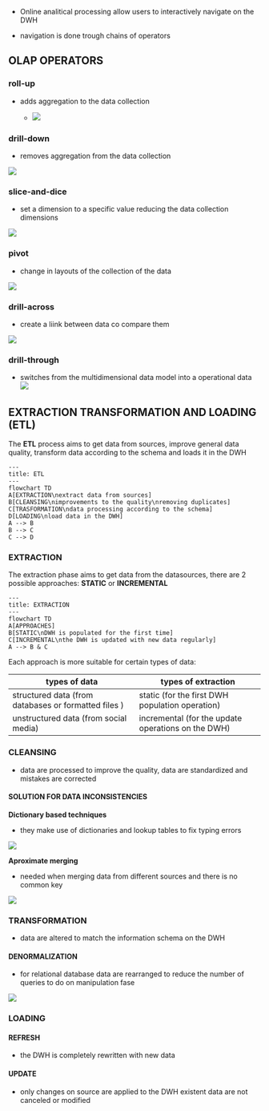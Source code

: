 -  Online analitical processing allow users to interactively navigate on the DWH 

- navigation is done trough chains of operators

## OLAP OPERATORS

### roll-up
	
- adds aggregation to the data collection

	- ![](Pasted%20image%2020231005143104.png)

### drill-down

- removes aggregation from the data collection

 ![](Pasted%20image%2020231005143041.png)
 
### slice-and-dice

- set a dimension to a specific value reducing the data collection dimensions

![](Pasted%20image%2020231005143020.png) 

### pivot
	
 - change in layouts of the collection of the data

 ![](Pasted%20image%2020231005143426.png)

### drill-across
	
 - create a liink between data co compare them

 ![](Pasted%20image%2020231005143524.png)

### drill-through
	
 - switches from the multidimensional data model into a operational data 
 ![](Pasted%20image%2020231005143844.png)

## EXTRACTION TRANSFORMATION AND LOADING (ETL)

The **ETL** process aims to get data from sources, improve general data quality, transform data according to the schema and loads it in the DWH


```mermaid
---
title: ETL
---
flowchart TD
A[EXTRACTION\nextract data from sources]
B[CLEANSING\nimprovements to the quality\nremoving duplicates]
C[TRASFORMATION\ndata processing according to the schema]
D[LOADING\nload data in the DWH]
A --> B
B --> C
C --> D
```

### EXTRACTION

The extraction phase aims to get data from the datasources, there are 2 possible approaches: **STATIC**  or **INCREMENTAL** 


```mermaid
---
title: EXTRACTION
---
flowchart TD
A[APPROACHES]
B[STATIC\nDWH is populated for the first time]
C[INCREMENTAL\nthe DWH is updated with new data regularly]
A --> B & C
```

Each approach is more suitable for certain types of data:

| types of data                                        | types of extraction                             |
|------------------------------------------------------|-------------------------------------------------|
| structured data (from databases or formatted files ) | static (for the first DWH population operation) |
| unstructured data (from social media)                | incremental (for the update operations on the DWH)| 

### CLEANSING

- data are processed to improve the quality, data are standardized and mistakes are corrected

#### SOLUTION FOR DATA INCONSISTENCIES

**Dictionary based techniques** 

- they make use of dictionaries and lookup tables to fix typing errors 

![](Pasted%20image%2020231008181755.png)

**Aproximate merging**

- needed when merging data from different sources and there is no common key 

![](Pasted%20image%2020231008181831.png)
### TRANSFORMATION

- data are altered to match the information schema on the DWH

#### DENORMALIZATION
	
 - for relational database data are rearranged to reduce the number of queries to do on manipulation fase
 
![](Pasted%20image%2020231005150109.png)

### LOADING

#### REFRESH 

- the DWH is completely rewritten with new data
#### UPDATE

- only changes on source are applied to the DWH existent data are not canceled or modified 